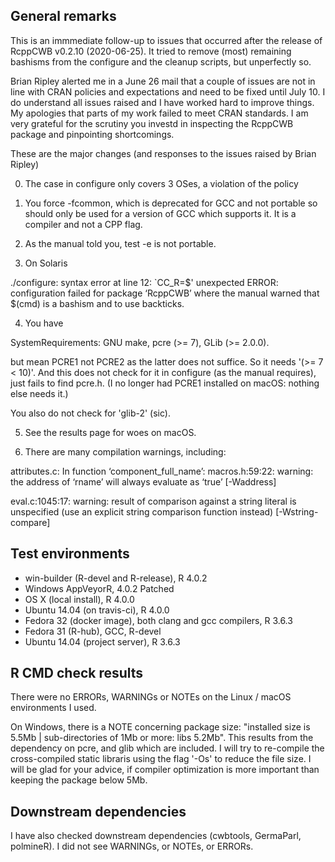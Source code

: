 ## General remarks

This is an immmediate follow-up to issues that occurred after the release
of RcppCWB v0.2.10 (2020-06-25). It tried to remove (most) remaining bashisms 
from the configure and the cleanup scripts, but unperfectly so.

Brian Ripley alerted me in a June 26 mail that a couple of issues are not
in line with CRAN policies and expectations and need to be fixed until
July 10. I do understand all issues raised and I have worked hard to 
improve things. My apologies that parts of my work failed to meet
CRAN standards. I am very grateful for the scrutiny you investd in 
inspecting the RcppCWB package and pinpointing shortcomings.

These are the major changes (and responses to the issues raised by 
Brian Ripley)




0) The case in configure only covers 3 OSes, a violation of the policy



1) You force -fcommon, which is deprecated for GCC and not portable so
should only be used for a version of GCC which supports it.  It is a
compiler and not a CPP flag.

2) As the manual told you, test -e is not portable.

3) On Solaris

./configure: syntax error at line 12: `CC_R=$' unexpected
ERROR: configuration failed for package ‘RcppCWB’
where the manual warned that $(cmd) is a bashism and to use backticks.

4) You have

SystemRequirements: GNU make, pcre (>= 7), GLib (>= 2.0.0).

but mean PCRE1 not PCRE2 as the latter does not suffice.  So it needs
'(>= 7 < 10)'.  And this does not check for it in configure (as the
manual requires), just fails to find pcre.h.  (I no longer had PCRE1
installed on macOS: nothing else needs it.)

You also do not check for 'glib-2' (sic).

5) See the results page for woes on macOS.

6) There are many compilation warnings, including:

attributes.c: In function ‘component_full_name’:
macros.h:59:22: warning: the address of ‘rname’ will always evaluate as
‘true’ [-Waddress]

eval.c:1045:17: warning: result of comparison against a string literal
is unspecified (use an explicit string comparison function instead)
[-Wstring-compare]





## Test environments

* win-builder (R-devel and R-release), R 4.0.2
* Windows AppVeyorR, 4.0.2 Patched
* OS X (local install), R 4.0.0
* Ubuntu 14.04 (on travis-ci), R 4.0.0
* Fedora 32 (docker image), both clang and gcc compilers, R 3.6.3 
* Fedora 31 (R-hub), GCC, R-devel
* Ubuntu 14.04 (project server), R 3.6.3


## R CMD check results

There were no ERRORs, WARNINGs or NOTEs on the Linux / macOS environments I used.

On Windows, there is a NOTE concerning package size: "installed size is  5.5Mb | sub-directories of 1Mb or more: libs 5.2Mb". This results from the dependency on pcre, and glib which are included. I will try to re-compile the cross-compiled static libraris using the flag '-Os' to reduce the file size. I will be glad for your advice, if compiler optimization is more important than keeping the package below 5Mb.


## Downstream dependencies

I have also checked downstream dependencies (cwbtools, GermaParl, polmineR). I did not see WARNINGs, or NOTEs, or ERRORs.

